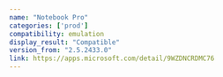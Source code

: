 ```yaml
---
name: "Notebook Pro"
categories: ['prod']
compatibility: emulation
display_result: "Compatible"
version_from: "2.5.2433.0"
link: https://apps.microsoft.com/detail/9WZDNCRDMC76
---
```

